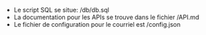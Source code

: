 - Le script SQL se situe: /db/db.sql
- La documentation pour les APIs se trouve dans le fichier /API.md
- Le fichier de configuration pour le courriel est /config.json